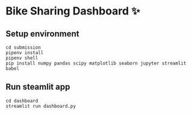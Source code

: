# Bike Sharing Dashboard ✨

## Setup environment
```
cd submission
pipenv install
pipenv shell
pip install numpy pandas scipy matplotlib seaborn jupyter streamlit babel
```

## Run steamlit app
```
cd dashboard
streamlit run dashboard.py
```
